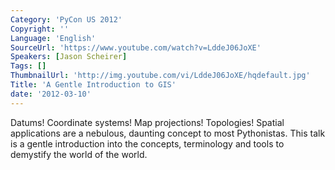 ```yaml
---
Category: 'PyCon US 2012'
Copyright: ''
Language: 'English'
SourceUrl: 'https://www.youtube.com/watch?v=LddeJ06JoXE'
Speakers: [Jason Scheirer]
Tags: []
ThumbnailUrl: 'http://img.youtube.com/vi/LddeJ06JoXE/hqdefault.jpg'
Title: 'A Gentle Introduction to GIS'
date: '2012-03-10'
---
```

Datums! Coordinate systems! Map projections! Topologies! Spatial applications
are a nebulous, daunting concept to most Pythonistas. This talk is a gentle
introduction into the concepts, terminology and tools to demystify the world
of the world.
